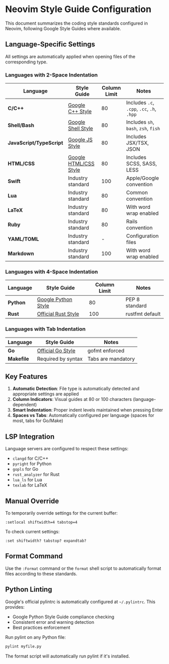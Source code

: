 # Neovim Style Guide Configuration

This document summarizes the coding style standards configured in Neovim, following Google Style Guides where available.

## Language-Specific Settings

All settings are automatically applied when opening files of the corresponding type.

### Languages with 2-Space Indentation

| Language | Style Guide | Column Limit | Notes |
|----------|-------------|--------------|-------|
| **C/C++** | [Google C++ Style](https://google.github.io/styleguide/cppguide.html) | 80 | Includes `.c`, `.cpp`, `.cc`, `.h`, `.hpp` |
| **Shell/Bash** | [Google Shell Style](https://google.github.io/styleguide/shellguide.html) | 80 | Includes `sh`, `bash`, `zsh`, `fish` |
| **JavaScript/TypeScript** | [Google JS Style](https://google.github.io/styleguide/jsguide.html) | 80 | Includes JSX/TSX, JSON |
| **HTML/CSS** | [Google HTML/CSS Style](https://google.github.io/styleguide/htmlcssguide.html) | 80 | Includes SCSS, SASS, LESS |
| **Swift** | Industry standard | 100 | Apple/Google convention |
| **Lua** | Industry standard | 80 | Common convention |
| **LaTeX** | Industry standard | 80 | With word wrap enabled |
| **Ruby** | Industry standard | 80 | Rails convention |
| **YAML/TOML** | Industry standard | - | Configuration files |
| **Markdown** | Industry standard | 100 | With word wrap enabled |

### Languages with 4-Space Indentation

| Language | Style Guide | Column Limit | Notes |
|----------|-------------|--------------|-------|
| **Python** | [Google Python Style](https://google.github.io/styleguide/pyguide.html) | 80 | PEP 8 standard |
| **Rust** | [Official Rust Style](https://doc.rust-lang.org/1.0.0/style/) | 100 | rustfmt default |

### Languages with Tab Indentation

| Language | Style Guide | Notes |
|----------|-------------|-------|
| **Go** | [Official Go Style](https://golang.org/doc/effective_go.html) | gofmt enforced |
| **Makefile** | Required by syntax | Tabs are mandatory |

## Key Features

1. **Automatic Detection**: File type is automatically detected and appropriate settings are applied
2. **Column Indicators**: Visual guides at 80 or 100 characters (language-dependent)
3. **Smart Indentation**: Proper indent levels maintained when pressing Enter
4. **Spaces vs Tabs**: Automatically configured per language (spaces for most, tabs for Go/Make)

## LSP Integration

Language servers are configured to respect these settings:
- `clangd` for C/C++
- `pyright` for Python
- `gopls` for Go
- `rust_analyzer` for Rust
- `lua_ls` for Lua
- `texlab` for LaTeX

## Manual Override

To temporarily override settings for the current buffer:
```vim
:setlocal shiftwidth=4 tabstop=4
```

To check current settings:
```vim
:set shiftwidth? tabstop? expandtab?
```

## Format Command

Use the `:Format` command or the `format` shell script to automatically format files according to these standards.

## Python Linting

Google's official pylintrc is automatically configured at `~/.pylintrc`. This provides:
- Google Python Style Guide compliance checking
- Consistent error and warning detection
- Best practices enforcement

Run pylint on any Python file:
```bash
pylint myfile.py
```

The format script will automatically run pylint if it's installed.